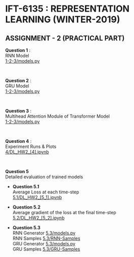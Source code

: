 # IFT-6135 : REPRESENTATION LEARNING (WINTER-2019)

## ASSIGNMENT - 2 (PRACTICAL PART)


**Question 1** : <br/>
RNN Model <br/>
<a href="https://github.com/creative-swamy/LR_Assignment2_Code/blob/master/1-2-3/models.py#L77">1-2-3/models.py</a>

<br/>

**Question 2** : <br/>
GRU Model <br/>
<a href="https://github.com/creative-swamy/LR_Assignment2_Code/blob/master/1-2-3/models.py#L240">1-2-3/models.py</a>

<br/>

**Question 3** : <br/> 
Multihead Attention Module of Transformer Model <br/>
<a href="https://github.com/creative-swamy/LR_Assignment2_Code/blob/master/1-2-3/models.py#L456">1-2-3/models.py</a>

<br/>

**Question 4** : <br/>
Experiment Runs & Plots <br/>
<a href="https://github.com/creative-swamy/LR_Assignment2_Code/blob/master/4/DL_HW2_%5B4%5D.ipynb">4/DL_HW2_[4].ipynb</a> 

<br/>

**Question 5** <br/>
Detailed evaluation of trained models <br/>

  * **Question 5.1** <br/>
    Average Loss at each time-step <br/>
    <a href="https://github.com/creative-swamy/LR_Assignment2_Code/blob/master/5.1/DL_HW2_%5B5_1%5D.ipynb">5.1/DL_HW2_[5_1].ipynb</a> 
  
  * **Question 5.2** <br/>
    Average gradient of the loss at the final time-step <br/>
    <a href="https://github.com/creative-swamy/LR_Assignment2_Code/blob/master/5.2/DL_HW2_%5B5_2%5D.ipynb">5.2/DL_HW2_[5_2].ipynb</a> 
    
  * **Question 5.3** <br/>
    RNN Generator <a href="https://github.com/creative-swamy/LR_Assignment2_Code/blob/master/5.3/models.py#L191">5.3/models.py</a> <br/>
    RNN Samples <a href="https://github.com/creative-swamy/LR_Assignment2_Code/tree/master/5.3/RNN-Samples">5.3/RNN-Samples</a>
    <br/>
    GRU Generator <a href="https://github.com/creative-swamy/LR_Assignment2_Code/blob/master/5.3/models.py#L377">5.3/models.py</a> <br/>
    GRU Samples <a href="https://github.com/creative-swamy/LR_Assignment2_Code/tree/master/5.3/GRU-Samples">5.3/GRU-Samples</a>
